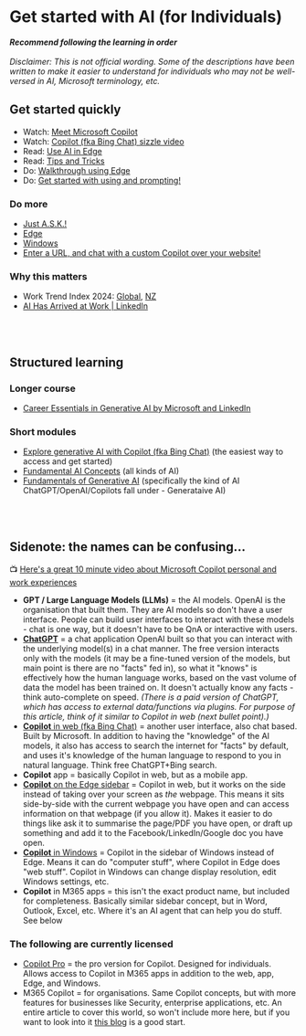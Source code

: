 # Get started with AI (for Individuals)

**_Recommend following the learning in order_** <br></br>
_Disclaimer: This is not official wording. Some of the descriptions have been written to make it easier to understand for individuals who may not be well-versed in AI, Microsoft terminology, etc._

## Get started quickly

* Watch: [Meet Microsoft Copilot](https://www.microsoft.com/en-us/videoplayer/embed/RW1gt0F)
* Watch: [Copilot (fka Bing Chat) sizzle video](https://www.youtube.com/watch?v=JR9-ESKbep4)
* Read: [Use AI in Edge](https://www.microsoft.com/en-us/edge/learning-center/how-to-use-ai-for-creativity-and-search)
* Read: [Tips and Tricks](https://www.microsoft.com/en-us/edge/features/copilot?form=MA13FJ)
* Do: [Walkthrough using Edge](https://www.microsoft.com/en-gb/edge/copilot?form=MT00KW&OCID=MT00KW&culture=en-us&country=us)
* Do: [Get started with using and prompting!](https://copilot.cloud.microsoft/en-US/prompts)

### Do more
* [Just A.S.K.!](https://news.microsoft.com/source/features/ai/how-to-use-ai-in-3-simple-steps-just-ask/)
* [Edge](https://www.microsoft.com/en-us/edge/learning-center?form=MA13I2)
* [Windows](https://www.microsoft.com/en-us/edge/features/copilot?form=MA13FJ)
* [Enter a URL, and chat with a custom Copilot over your website!](https://web.powerva.microsoft.com/tryit)

### Why this matters
* Work Trend Index 2024: [Global](https://blogs.microsoft.com/blog/2024/05/08/microsoft-and-linkedin-release-the-2024-work-trend-index-on-the-state-of-ai-at-work/), [NZ](https://news.microsoft.com/en-nz/2024/05/09/ai-at-work-is-here-now-comes-the-hard-part/)
* [AI Has Arrived at Work | LinkedIn](https://www.linkedin.com/pulse/ai-has-arrived-work-karin-kimbrough-v2luc/)

<br></br>
## Structured learning

### Longer course
* [Career Essentials in Generative AI by Microsoft and LinkedIn](https://www.linkedin.com/learning/paths/career-essentials-in-generative-ai-by-microsoft-and-linkedin?u=3322)

### Short modules
* [Explore generative AI with Copilot (fka Bing Chat)](https://learn.microsoft.com/en-us/training/modules/explore-generative-ai-copilot-bing/) (the easiest way to access and get started)
* [Fundamental AI Concepts](https://learn.microsoft.com/en-us/training/modules/get-started-ai-fundamentals/) (all kinds of AI)
* [Fundamentals of Generative AI](https://learn.microsoft.com/en-us/training/modules/fundamentals-generative-ai/) (specifically the kind of AI ChatGPT/OpenAI/Copilots fall under - Generataive AI)

<br></br>
## Sidenote: the names can be confusing...

📺 [Here's a great 10 minute video about Microsoft Copilot personal and work experiences](https://www.youtube.com/watch?v=N6yiyXRNCJY)

* **GPT / Large Language Models (LLMs)** = the AI models. OpenAI is the organisation that built them. They are AI models so don't have a user interface. People can build user interfaces to interact with these models - chat is one way, but it doesn't have to be QnA or interactive with users.
* [**ChatGPT**](https://chat.openai.com/) = a chat application OpenAI built so that you can interact with the underlying model(s) in a chat manner. The free version interacts only with the models (it may be a fine-tuned version of the models, but main point is there are no "facts" fed in), so what it "knows" is effectively how the human language works, based on the vast volume of data the model has been trained on. It doesn't actually know any facts - think auto-complete on speed. _(There is a paid version of ChatGPT, which has access to external data/functions via plugins. For purpose of this article, think of it similar to Copilot in web (next bullet point).)_
* [**Copilot** in web (fka Bing Chat)](https://copilot.microsoft.com/) = another user interface, also chat based. Built by Microsoft. In addition to having the "knowledge" of the AI models, it also has access to search the internet for "facts" by default, and uses it's knowledge of the human language to respond to you in natural language. Think free ChatGPT+Bing search.
* **Copilot** app = basically Copilot in web, but as a mobile app.
* [**Copilot** on the Edge sidebar](https://www.microsoft.com/en-us/edge/features/copilot?form=MA13FJ) = Copilot in web, but it works on the side instead of taking over your screen as _the_ webpage. This means it sits side-by-side with the current webpage you have open and can access information on that webpage (if you allow it). Makes it easier to do things like ask it to summarise the page/PDF you have open, or draft up something and add it to the Facebook/LinkedIn/Google doc you have open.
* [**Copilot** in Windows](https://www.microsoft.com/en-us/windows/) = Copilot in the sidebar of Windows instead of Edge. Means it can do "computer stuff", where Copilot in Edge does "web stuff". Copilot in Windows can change display resolution, edit Windows settings, etc.
* **Copilot** in M365 apps = this isn't the exact product name, but included for completeness. Basically similar sidebar concept, but in Word, Outlook, Excel, etc. Where it's an AI agent that can help you do stuff. See below

### The following are currently licensed

* [Copilot Pro](https://www.microsoft.com/en-nz/store/b/copilotpro) = the pro version for Copilot. Designed for individuals. Allows access to Copilot in M365 apps in addition to the web, app, Edge, and Windows.
* M365 Copilot = for organisations. Same Copilot concepts, but with more features for businesses like Security, enterprise applications, etc. An entire article to cover this world, so won't include more here, but if you want to look into it [this blog](https://www.microsoft.com/en-us/microsoft-365/blog/2024/01/15/expanding-copilot-for-microsoft-365-to-businesses-of-all-sizes/) is a good start.
